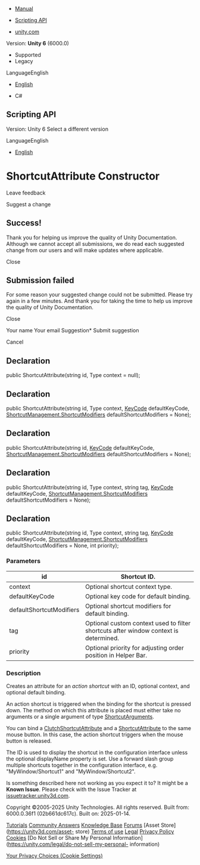 [ ]()

  * [Manual](../Manual/index.html)
  * [Scripting API](../ScriptReference/index.html)

  * [unity.com](https://unity.com/)

Version: **Unity 6** (6000.0)

  * Supported
  * Legacy

LanguageEnglish

  * [English]()

  * C#

[ ](https://docs.unity3d.com)

## Scripting API

Version: Unity 6 Select a different version

LanguageEnglish

  * [English]()

# ShortcutAttribute Constructor

Leave feedback

Suggest a change

## Success!

Thank you for helping us improve the quality of Unity Documentation. Although
we cannot accept all submissions, we do read each suggested change from our
users and will make updates where applicable.

Close

## Submission failed

For some reason your suggested change could not be submitted. Please <a>try
again</a> in a few minutes. And thank you for taking the time to help us
improve the quality of Unity Documentation.

Close

Your name Your email Suggestion* Submit suggestion

Cancel

[ ]()

## Declaration

public ShortcutAttribute(string id, Type context = null);

## Declaration

public ShortcutAttribute(string id, Type context, [KeyCode](KeyCode.html)
defaultKeyCode,
[ShortcutManagement.ShortcutModifiers](ShortcutManagement.ShortcutModifiers.html)
defaultShortcutModifiers = None);

## Declaration

public ShortcutAttribute(string id, [KeyCode](KeyCode.html) defaultKeyCode,
[ShortcutManagement.ShortcutModifiers](ShortcutManagement.ShortcutModifiers.html)
defaultShortcutModifiers = None);

## Declaration

public ShortcutAttribute(string id, Type context, string tag,
[KeyCode](KeyCode.html) defaultKeyCode,
[ShortcutManagement.ShortcutModifiers](ShortcutManagement.ShortcutModifiers.html)
defaultShortcutModifiers = None);

## Declaration

public ShortcutAttribute(string id, Type context, string tag,
[KeyCode](KeyCode.html) defaultKeyCode,
[ShortcutManagement.ShortcutModifiers](ShortcutManagement.ShortcutModifiers.html)
defaultShortcutModifiers = None, int priority);

### Parameters

id | Shortcut ID.  
---|---  
context | Optional shortcut context type.  
defaultKeyCode | Optional key code for default binding.  
defaultShortcutModifiers | Optional shortcut modifiers for default binding.  
tag | Optional custom context used to filter shortcuts after window context is determined.  
priority | Optional priority for adjusting order position in Helper Bar.  
  
### Description

Creates an attribute for an _action shortcut_ with an ID, optional context,
and optional default binding.

An action shortcut is triggered when the binding for the shortcut is pressed
down. The method on which this attribute is placed must either take no
arguments or a single argument of type
[ShortcutArguments](ShortcutManagement.ShortcutArguments.html).  
  
You can bind a
[ClutchShortcutAttribute](ShortcutManagement.ClutchShortcutAttribute.html) and
a [ShortcutAttribute](ShortcutManagement.ShortcutAttribute.html) to the same
mouse button. In this case, the action shortcut triggers when the mouse button
is released.  
  
The ID is used to display the shortcut in the configuration interface unless
the optional displayName property is set. Use a forward slash group multiple
shortcuts together in the configuration interface, e.g. "MyWindow/Shortcut1"
and "MyWindow/Shortcut2".

Is something described here not working as you expect it to? It might be a
**Known Issue**. Please check with the Issue Tracker at
[issuetracker.unity3d.com](https://issuetracker.unity3d.com).

Copyright ©2005-2025 Unity Technologies. All rights reserved. Built from:
6000.0.36f1 (02b661dc617c). Built on: 2025-01-14.

[Tutorials](https://unity3d.com/learn) [Community
Answers](https://answers.unity3d.com) [Knowledge
Base](https://support.unity3d.com/hc/en-us)
[Forums](https://forum.unity3d.com) [Asset Store](https://unity3d.com/asset-
store) [Terms of use](https://docs.unity3d.com/Manual/TermsOfUse.html)
[Legal](https://unity.com/legal) [Privacy
Policy](https://unity.com/legal/privacy-policy)
[Cookies](https://unity.com/legal/cookie-policy) [Do Not Sell or Share My
Personal Information](https://unity.com/legal/do-not-sell-my-personal-
information)

[Your Privacy Choices (Cookie Settings)](javascript:void\(0\);)

